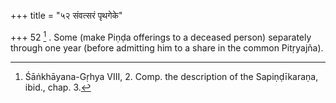 +++
title = "५२ संवत्सरं पृथगेके"

+++
52 [^18] . Some (make Piṇḍa offerings to a deceased person) separately through one year (before admitting him to a share in the common Pitṛyajña).


[^18]:  Śāṅkhāyana-Gṛhya VIII, 2. Comp. the description of the Sapiṇḍīkaraṇa, ibid., chap. 3.

